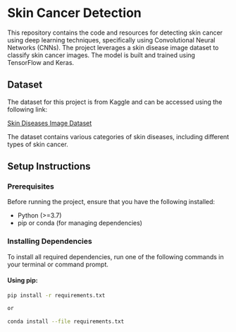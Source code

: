 # Skin Cancer Detection

This repository contains the code and resources for detecting skin cancer using deep learning techniques, specifically using Convolutional Neural Networks (CNNs). The project leverages a skin disease image dataset to classify skin cancer images. The model is built and trained using TensorFlow and Keras.

## Dataset

The dataset for this project is from Kaggle and can be accessed using the following link:

[Skin Diseases Image Dataset](https://www.kaggle.com/datasets/ismailpromus/skin-diseases-image-dataset)

The dataset contains various categories of skin diseases, including different types of skin cancer.

## Setup Instructions

### Prerequisites

Before running the project, ensure that you have the following installed:

- Python (>=3.7)
- pip or conda (for managing dependencies)

### Installing Dependencies

To install all required dependencies, run one of the following commands in your terminal or command prompt.

#### Using pip:

```bash
pip install -r requirements.txt

or
 
conda install --file requirements.txt
